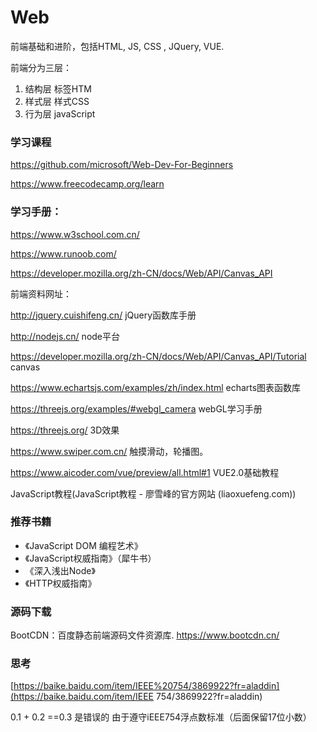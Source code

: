 # Web
前端基础和进阶，包括HTML, JS, CSS , JQuery, VUE.

前端分为三层：

1. 结构层 标签HTM
2. 样式层 样式CSS
3. 行为层 javaScript

### 学习课程

https://github.com/microsoft/Web-Dev-For-Beginners

https://www.freecodecamp.org/learn

### 学习手册：

https://www.w3school.com.cn/

https://www.runoob.com/ 

https://developer.mozilla.org/zh-CN/docs/Web/API/Canvas_API 

前端资料网址：

http://jquery.cuishifeng.cn/ jQuery函数库手册

http://nodejs.cn/ node平台

https://developer.mozilla.org/zh-CN/docs/Web/API/Canvas_API/Tutorial canvas

https://www.echartsjs.com/examples/zh/index.html echarts图表函数库

https://threejs.org/examples/#webgl_camera webGL学习手册

https://threejs.org/  3D效果

https://www.swiper.com.cn/  触摸滑动，轮播图。

https://www.aicoder.com/vue/preview/all.html#1 VUE2.0基础教程

JavaScript教程(JavaScript教程 - 廖雪峰的官方网站 (liaoxuefeng.com))

### 推荐书籍

- 《JavaScript DOM 编程艺术》
- 《JavaScript权威指南》（犀牛书）
- 《深入浅出Node》
- 《HTTP权威指南》

### 源码下载

BootCDN：百度静态前端源码文件资源库. https://www.bootcdn.cn/

### 思考

[https://baike.baidu.com/item/IEEE%20754/3869922?fr=aladdin](https://baike.baidu.com/item/IEEE 754/3869922?fr=aladdin)

0.1 + 0.2 ==0.3 是错误的 由于遵守iEEE754浮点数标准（后面保留17位小数）

